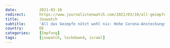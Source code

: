 ```yaml
---
date:          2021-03-10
redirect:      https://www.journalistenwatch.com/2021/03/10/all-geimpfe-hohe/
title:         Jouwatch
subtitle:      'All das Geimpfe nützt wohl nix: Hohe Corona-Ansteckungsrate bei Impfweltmeister Israel – Vierter Lockdown steht vor der Tür'
country:       DE
categories:    [Impfung]
tags:          [jouwatch, lockdown4, israel]
---
```

